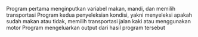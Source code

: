Program pertama menginputkan variabel makan, mandi, dan memilih transportasi
Program kedua penyeleksian kondisi, yakni menyeleksi apakah sudah makan atau tidak, memilih transportasi jalan kaki atau menggunakan motor
Program mengeluarkan output dari hasil program tersebut